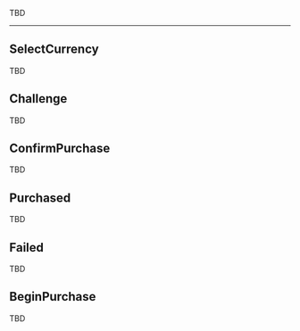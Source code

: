TBD

___

## SelectCurrency

TBD

## Challenge

TBD

## ConfirmPurchase

TBD

## Purchased

TBD

## Failed

TBD

## BeginPurchase

TBD